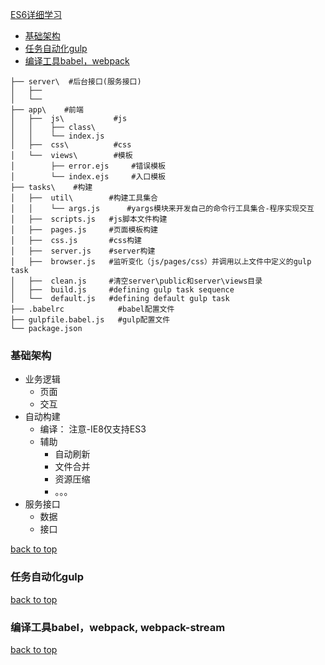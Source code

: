 [ES6详细学习](#top)

- [基础架构](#基础架构)
- [任务自动化gulp](#任务自动化gulp)
- [编译工具babel，webpack](#编译工具babel)

```shell
├── server\  #后台接口(服务接口)
│   ├── 
│   └── 
├── app\    #前端
│   ├──  js\           #js
│   │    ├── class\
│   │    └── index.js      
│   ├──  css\          #css
│   └──  views\        #模板
│        ├── error.ejs     #错误模板
│        └── index.ejs     #入口模板
├── tasks\    #构建
│   ├──  util\        #构建工具集合
│   │    └── args.js      #yargs模块来开发自己的命令行工具集合-程序实现交互
│   ├──  scripts.js   #js脚本文件构建
│   ├──  pages.js     #页面模板构建
│   ├──  css.js       #css构建
│   ├──  server.js    #server构建
│   ├──  browser.js   #监听变化（js/pages/css）并调用以上文件中定义的gulp task
│   ├──  clean.js     #清空server\public和server\views目录
│   ├──  build.js     #defining gulp task sequence
│   └──  default.js   #defining default gulp task
├── .babelrc            #babel配置文件
├── gulpfile.babel.js   #gulp配置文件
└── package.json
```

<h3 id="基础架构">基础架构</h3>

- 业务逻辑
  - 页面
  - 交互
- 自动构建
  - 编译： 注意-IE8仅支持ES3
  - 辅助
    - 自动刷新
    - 文件合并
    - 资源压缩
    - 。。。
- 服务接口
  - 数据
  - 接口


[back to top](#top)

<h3 id="任务自动化gulp">任务自动化gulp</h3>

[back to top](#top)

<h3 id="编译工具babel">编译工具babel，webpack, webpack-stream</h3>

[back to top](#top)
